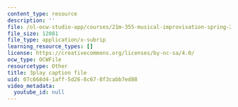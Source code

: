 ```yaml
---
content_type: resource
description: ''
file: /ol-ocw-studio-app/courses/21m-355-musical-improvisation-spring-2013/07c668d41aff5d268c678f3cabb7ed88_ho1kCjRCjg8.vtt
file_size: 12081
file_type: application/x-subrip
learning_resource_types: []
license: https://creativecommons.org/licenses/by-nc-sa/4.0/
ocw_type: OCWFile
resourcetype: Other
title: 3play caption file
uid: 07c668d4-1aff-5d26-8c67-8f3cabb7ed88
video_metadata:
  youtube_id: null
---
```


